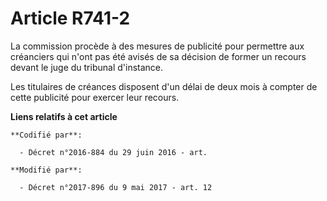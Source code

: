 # Article R741-2

La commission procède à des mesures de publicité pour permettre aux créanciers qui n'ont pas été avisés de sa décision de
former un recours devant le juge du tribunal d'instance.

Les titulaires de créances disposent d'un délai de deux mois à compter de cette publicité pour exercer leur recours.

**Liens relatifs à cet article**

	**Codifié par**:

	  - Décret n°2016-884 du 29 juin 2016 - art.

	**Modifié par**:

	  - Décret n°2017-896 du 9 mai 2017 - art. 12
